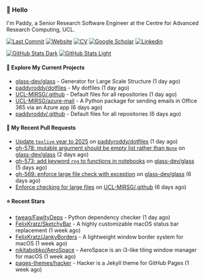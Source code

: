 ### 👋 Hello

I'm Paddy, a Senior Research Software Engineer at the Centre for Advanced
Research Computing, UCL.

[![Last Commit](https://img.shields.io/github/last-commit/paddyroddy/paddyroddy/main?label=updated)](https://github.com/paddyroddy)
[![Website](https://img.shields.io/badge/GitHub%20Pages-222?logo=githubpages&logoColor=fff&style=for-the-badge&style=flat)](https://paddyroddy.github.io)
[![CV](https://img.shields.io/badge/CV-PDF-pink.svg)](https://paddyroddy.github.io/cv)
[![Google Scholar](https://img.shields.io/badge/Google%20Scholar-4285F4?logo=googlescholar&logoColor=fff&style=for-the-badge&style=flat)](https://scholar.google.com/citations?user=OFigHUwAAAAJ)
[![Linkedin](https://img.shields.io/badge/LinkedIn-0A66C2?logo=linkedin&logoColor=fff&style=for-the-badge&style=flat)](https://www.linkedin.com/in/patrickjamesroddy)

[![GitHub Stats Dark](https://github-readme-stats-paddyroddy.vercel.app/api?username=paddyroddy&disable_animations=true&hide_border=true&hide_title=true&include_all_commits=true&rank_icon=github&show=prs_merged,reviews&show_icons=true&theme=tokyonight)](https://github.com/paddyroddy/paddyroddy#gh-dark-mode-only)
[![GitHub Stats Light](https://github-readme-stats-paddyroddy.vercel.app/api?username=paddyroddy&disable_animations=true&hide_border=true&hide_title=true&include_all_commits=true&rank_icon=github&show=prs_merged,reviews&show_icons=true&theme=default)](https://github.com/paddyroddy/paddyroddy#gh-light-mode-only)

#### 👷 Explore My Current Projects

- [glass-dev/glass](https://github.com/glass-dev/glass) - Generator for Large Scale Structure
  (1 day ago)
- [paddyroddy/dotfiles](https://github.com/paddyroddy/dotfiles) - My dotfiles
  (1 day ago)
- [UCL-MIRSG/.github](https://github.com/UCL-MIRSG/.github) - Default files for all repositories
  (1 day ago)
- [UCL-MIRSG/azure-mail](https://github.com/UCL-MIRSG/azure-mail) - A Python package for sending emails in Office 365 via an Azure app
  (6 days ago)
- [paddyroddy/.github](https://github.com/paddyroddy/.github) - Default files for all repositories
  (6 days ago)

#### 🔨 My Recent Pull Requests

- [Update `texlive` year to 2025](https://github.com/paddyroddy/dotfiles/pull/40) on [paddyroddy/dotfiles](https://github.com/paddyroddy/dotfiles)
  (1 day ago)
- [gh-578: mutable argument should be empty list rather than `None`](https://github.com/glass-dev/glass/pull/579) on [glass-dev/glass](https://github.com/glass-dev/glass)
  (2 days ago)
- [gh-573: add keyword `rng` to functions in notebooks](https://github.com/glass-dev/glass/pull/574) on [glass-dev/glass](https://github.com/glass-dev/glass)
  (5 days ago)
- [gh-569: enforce large file check with exception](https://github.com/glass-dev/glass/pull/570) on [glass-dev/glass](https://github.com/glass-dev/glass)
  (6 days ago)
- [Enforce checking for large files](https://github.com/UCL-MIRSG/.github/pull/171) on [UCL-MIRSG/.github](https://github.com/UCL-MIRSG/.github)
  (6 days ago)

#### ⭐ Recent Stars

- [tweag/FawltyDeps](https://github.com/tweag/FawltyDeps) - Python dependency checker
  (1 day ago)
- [FelixKratz/SketchyBar](https://github.com/FelixKratz/SketchyBar) - A highly customizable macOS status bar replacement
  (1 week ago)
- [FelixKratz/JankyBorders](https://github.com/FelixKratz/JankyBorders) - A lightweight window border system for macOS
  (1 week ago)
- [nikitabobko/AeroSpace](https://github.com/nikitabobko/AeroSpace) - AeroSpace is an i3-like tiling window manager for macOS
  (1 week ago)
- [pages-themes/hacker](https://github.com/pages-themes/hacker) - Hacker is a Jekyll theme for GitHub Pages
  (1 week ago)
